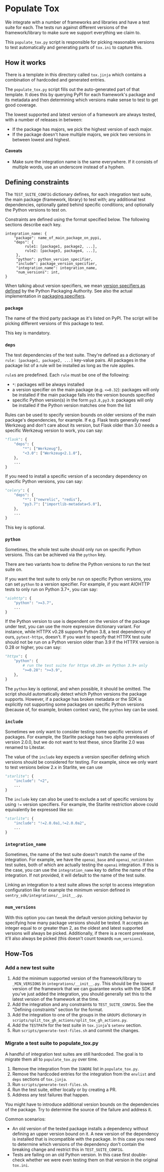 # Populate Tox

We integrate with a number of frameworks and libraries and have a test suite for
each. The tests run against different versions of the framework/library to make
sure we support everything we claim to.

This `populate_tox.py` script is responsible for picking reasonable versions to
test automatically and generating parts of `tox.ini` to capture this.

## How it works

There is a template in this directory called `tox.jinja` which contains a
combination of hardcoded and generated entries.

The `populate_tox.py` script fills out the auto-generated part of that template.
It does this by querying PyPI for each framework's package and its metadata and
then determining which versions make sense to test to get good coverage.

The lowest supported and latest version of a framework are always tested, with
a number of releases in between:
- If the package has majors, we pick the highest version of each major.
- If the package doesn't have multiple majors, we pick two versions in between
  lowest and highest.

#### Caveats

- Make sure the integration name is the same everywhere. If it consists of
  multiple words, use an underscore instead of a hyphen.

## Defining constraints

The `TEST_SUITE_CONFIG` dictionary defines, for each integration test suite,
the main package (framework, library) to test with; any additional test
dependencies, optionally gated behind specific conditions; and optionally
the Python versions to test on.

Constraints are defined using the format specified below. The following sections describe each key.

```
integration_name: {
    "package": name_of_main_package_on_pypi,
    "deps": {
         rule1: [package1, package2, ...],
         rule2: [package3, package4, ...],
     },
     "python": python_version_specifier,
     "include": package_version_specifier,
     "integration_name": integration_name,
     "num_versions": int,
}
```

When talking about version specifiers, we mean
[version specifiers as defined](https://packaging.python.org/en/latest/specifications/version-specifiers/#id5)
by the Python Packaging Authority. See also the actual implementation
in [packaging.specifiers](https://packaging.pypa.io/en/stable/specifiers.html).

### `package`

The name of the third party package as it's listed on PyPI. The script will
be picking different versions of this package to test.

This key is mandatory.

### `deps`

The test dependencies of the test suite. They're defined as a dictionary of
`rule: [package1, package2, ...]` key-value pairs. All packages
in the package list of a rule will be installed as long as the rule applies.

`rule`s are predefined. Each `rule` must be one of the following:
  - `*`: packages will be always installed
  - a version specifier on the main package (e.g. `<=0.32`): packages will only
    be installed if the main package falls into the version bounds specified
  - specific Python version(s) in the form `py3.8,py3.9`: packages will only be
    installed if the Python version matches one from the list

Rules can be used to specify version bounds on older versions of the main
package's dependencies, for example. If e.g. Flask tests generally need
Werkzeug and don't care about its version, but Flask older than 3.0 needs
a specific Werkzeug version to work, you can say:

```python
"flask": {
    "deps": {
        "*": ["Werkzeug"],
        "<3.0": ["Werkzeug<2.1.0"],
    },
    ...
}
```

If you need to install a specific version of a secondary dependency on specific
Python versions, you can say:

```python
"celery": {
    "deps": {
        "*": ["newrelic", "redis"],
        "py3.7": ["importlib-metadata<5.0"],
    },
    ...
}
```
This key is optional.

### `python`

Sometimes, the whole test suite should only run on specific Python versions.
This can be achieved via the `python` key.

There are two variants how to define the Python versions to run the test suite
on.

If you want the test suite to only be run on specific Python versions, you can
set `python` to a version specifier. For example, if you want AIOHTTP tests to
only run on Python 3.7+, you can say:

```python
"aiohttp": {
    "python": ">=3.7",
    ...
}
```

If the Python version to use is dependent on the version of the package under
test, you can use the more expressive dictionary variant. For instance, while
HTTPX v0.28 supports Python 3.8, a test dependency of ours, `pytest-httpx`,
doesn't. If you want to specify that HTTPX test suite should not be run on
a Python version older than 3.9 if the HTTPX version is 0.28 or higher, you can
say:

```python
"httpx": {
    "python": {
        # run the test suite for httpx v0.28+ on Python 3.9+ only
        ">=0.28": ">=3.9",
    },
}
```

The `python` key is optional, and when possible, it should be omitted. The script
should automatically detect which Python versions the package supports. However,
if a package has broken metadata or the SDK is explicitly not supporting some
packages on specific Python versions (because of, for example, broken context
vars), the `python` key can be used.

### `include`

Sometimes we only want to consider testing some specific versions of packages.
For example, the Starlite package has two alpha prereleases of version 2.0.0, but
we do not want to test these, since Starlite 2.0 was renamed to Litestar.

The value of the `include` key expects a version specifier defining which
versions should be considered for testing. For example, since we only want to test
versions below 2.x in Starlite, we can use

```python
"starlite": {
    "include": "<2",
    ...
}
```

The `include` key can also be used to exclude a set of specific versions by using
`!=` version specifiers. For example, the Starlite restriction above could equivalently
be expressed like so:


```python
"starlite": {
    "include": "!=2.0.0a1,!=2.0.0a2",
    ...
}
```

### `integration_name`

Sometimes, the name of the test suite doesn't match the name of the integration.
For example, we have the `openai_base` and `openai_notiktoken` test suites, both
of which are actually testing the `openai` integration. If this is the case, you can use the `integration_name` key to define the name of the integration. If not provided, it will default to the name of the test suite.

Linking an integration to a test suite allows the script to access integration configuration like for example the minimum version defined in `sentry_sdk/integrations/__init__.py`.

### `num_versions`

With this option you can tweak the default version picking behavior by specifying how many package versions should be tested. It accepts an integer equal to or greater than 2, as the oldest and latest supported versions will always be picked. Additionally, if there is a recent prerelease, it'll also always be picked (this doesn't count towards `num_versions`).


## How-Tos

### Add a new test suite

1. Add the minimum supported version of the framework/library to `_MIN_VERSIONS`
   in `integrations/__init__.py`. This should be the lowest version of the
   framework that we can guarantee works with the SDK. If you've just added the
   integration, you should generally set this to the latest version of the framework
   at the time.
2. Add the integration and any constraints to `TEST_SUITE_CONFIG`. See the
   "Defining constraints" section for the format.
3. Add the integration to one of the groups in the `GROUPS` dictionary in
   `scripts/split_tox_gh_actions/split_tox_gh_actions.py`.
4. Add the `TESTPATH` for the test suite in `tox.jinja`'s `setenv` section.
5. Run `scripts/generate-test-files.sh` and commit the changes.

### Migrate a test suite to populate_tox.py

A handful of integration test suites are still hardcoded. The goal is to migrate
them all to `populate_tox.py` over time.

1. Remove the integration from the `IGNORE` list in `populate_tox.py`.
2. Remove the hardcoded entries for the integration from the `envlist` and `deps` sections of `tox.jinja`.
3. Run `scripts/generate-test-files.sh`.
4. Run the test suite, either locally or by creating a PR.
5. Address any test failures that happen.

You might have to introduce additional version bounds on the dependencies of the
package. Try to determine the source of the failure and address it.

Common scenarios:
- An old version of the tested package installs a dependency without defining
  an upper version bound on it. A new version of the dependency is installed that
  is incompatible with the package. In this case you need to determine which
  versions of the dependency don't contain the breaking change and restrict this
  in `TEST_SUITE_CONFIG`.
- Tests are failing on an old Python version. In this case first double-check
  whether we were even testing them on that version in the original `tox.ini`.
